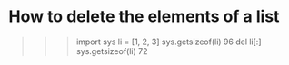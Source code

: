 # How to delete the elements of a list
>>> import sys
>>> li = [1, 2, 3]
>>> sys.getsizeof(li)
96
>>> del li[:]
>>> sys.getsizeof(li)
72
